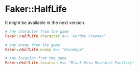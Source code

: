 # Faker::HalfLife

It might be available in the next version.

```ruby
# Any character from the game
Faker::HalfLife.character #=> "Gordon Freeman"

# Any enemy from the game
Faker::HalfLife.enemy #=> "Houndeye"

# Any location from the game
Faker::HalfLife.location #=> "Black Mesa Research Facility"
```
